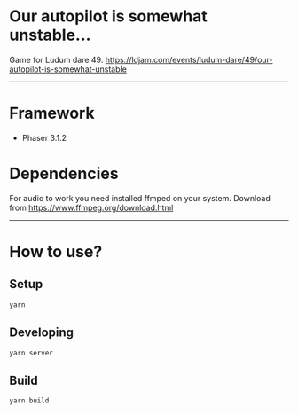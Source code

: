 # Our autopilot is somewhat unstable...

Game for Ludum dare 49.
https://ldjam.com/events/ludum-dare/49/our-autopilot-is-somewhat-unstable





------------------------------------------------------------------------------------------





# Framework

* Phaser 3.1.2

# Dependencies

For audio to work you need installed ffmped on your system.
Download from https://www.ffmpeg.org/download.html


------------------------------------------------------------------------------------------

# How to use?

## Setup

```sh
yarn
```

## Developing

```sh
yarn server
```

## Build

```sh
yarn build
```
